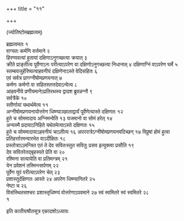 +++
title = "११"

+++


(ज्योतिष्टोमब्रह्मत्वम्)

ब्रह्मत्वमतः १  
वाग्यतः कर्मणि वर्त्तमाने २  
हिरण्यवत्यां हुतायां
दक्षिणाऽनुगच्छत्या क्रयात् ३  
क्रीते प्राङ्तीत्य
पूर्वेणाऽनः परीत्याऽपरेण वा दक्षिणोऽनुगच्छत्या निधानात् ४
दक्षिणाग्निं वाऽपरेण घर्मे ५  
स्तम्बयजुर्हरिष्यत्याहवनीयं
दक्षिणेनाऽस्ते वेदिसहितः ६  
एवं सर्वत्र
प्रागग्नीषोमप्रणयनात् ७  
कर्मणः कर्मणो वा
सहितस्तत्तदेवाऽन्वेत्य ८  
आहवनीये
प्रणीयमानेऽप्रतिरथस्य द्वादश ब्रुवन्नग्नौ ९  
सर्वत्रैके १०  
स्तीर्णायां
यथार्थमेत्य ११  
अग्नीषोमप्रणयनायोत्तरेण धिष्ण्याञ्छालाद्वार्यं
पूर्वेणेत्यास्ते दक्षिणतः १२  
हुते च सोममादाय अग्निमन्वेति १३
यजमानो वा सोमं हरेत् १४  
अन्यस्मै प्रदायाऽनिहिते यथेतमेत्याऽस्ते
दक्षिणतः १५  
हुते च सोममादायाऽहवनीयं चाऽतीत्य १६
अपररात्रेऽग्नीषोमप्रणयनवदिच्छन् १७
विप्रुषां होमं हुत्वा प्रतिहर्त्तारमन्वारभेत वाऽदीक्षितः
१८  
प्रस्तोत्राऽऽमन्त्रित एतं ते देव सवितःस्तुत सवितुः प्रसव
इत्युक्त्वा प्रसौति १९  
देव सवितरेतद्बृहस्पते प्रेति वा
२०  
रश्मिना सत्यायेति वा प्रतिमन्त्रम् २१  
येन प्रवेशनं तस्मिन्त्सर्पणम्
२२  
पूर्वेण यूपं परीत्याऽपरेण चेत् २३  
प्रशास्तुर्दक्षिणतः आस्ते २४
अपरेण धिष्ण्यानितरे २५  
नेष्टा च २६  
विसंस्थितसश्चरः
प्रशास्तृधिष्ण्यं वोत्तरेणाऽपवमाने २७
स्वं स्वमितरे स्वं स्वमितरे २८  
१

इति कातीयश्रौतसूत्र एकादशोऽध्यायः

 
